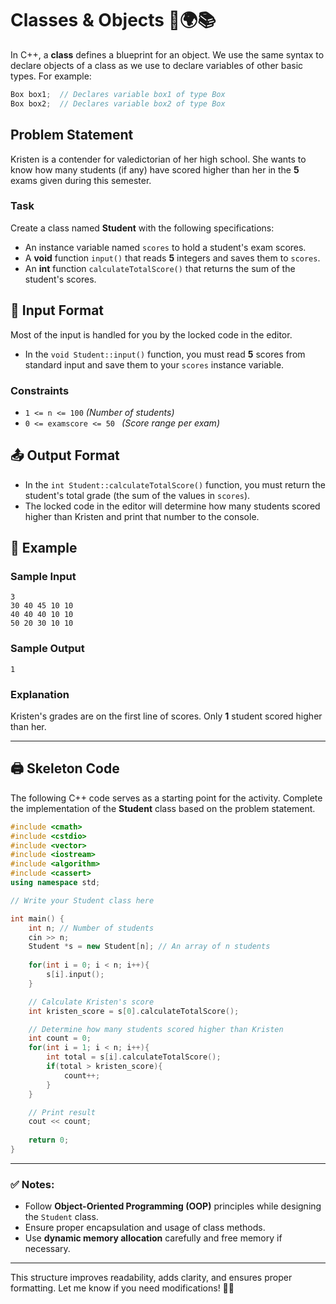 # Classes & Objects 🌟🌍📚

In C++, a **class** defines a blueprint for an object. We use the same syntax to declare objects of a class as we use to declare variables of other basic types. For example:

```cpp
Box box1;  // Declares variable box1 of type Box
Box box2;  // Declares variable box2 of type Box
```

## Problem Statement

Kristen is a contender for valedictorian of her high school. She wants to know how many students (if any) have scored higher than her in the **5** exams given during this semester.

### Task

Create a class named **Student** with the following specifications:

- An instance variable named `scores` to hold a student's exam scores.
- A **void** function `input()` that reads **5** integers and saves them to `scores`.
- An **int** function `calculateTotalScore()` that returns the sum of the student's scores.

## 👝 Input Format

Most of the input is handled for you by the locked code in the editor.

- In the `void Student::input()` function, you must read **5** scores from standard input and save them to your `scores` instance variable.

### Constraints

- `1 <= n <= 100`  *(Number of students)*
- `0 <= examscore <= 50 ` *(Score range per exam)*

## 📤 Output Format

- In the `int Student::calculateTotalScore()` function, you must return the student's total grade (the sum of the values in `scores`).
- The locked code in the editor will determine how many students scored higher than Kristen and print that number to the console.

## 📝 Example

### **Sample Input**
```
3  
30 40 45 10 10  
40 40 40 10 10  
50 20 30 10 10  
```

### **Sample Output**
```
1
```

### **Explanation**
Kristen's grades are on the first line of scores. Only **1** student scored higher than her.

---

## 🖨 Skeleton Code  

The following C++ code serves as a starting point for the activity. Complete the implementation of the **Student** class based on the problem statement.

```cpp
#include <cmath>
#include <cstdio>
#include <vector>
#include <iostream>
#include <algorithm>
#include <cassert>
using namespace std;

// Write your Student class here

int main() {
    int n; // Number of students
    cin >> n;
    Student *s = new Student[n]; // An array of n students
    
    for(int i = 0; i < n; i++){
        s[i].input();
    }

    // Calculate Kristen's score
    int kristen_score = s[0].calculateTotalScore();

    // Determine how many students scored higher than Kristen
    int count = 0;
    for(int i = 1; i < n; i++){
        int total = s[i].calculateTotalScore();
        if(total > kristen_score){
            count++;
        }
    }

    // Print result
    cout << count;
    
    return 0;
}
```

---

### ✅ Notes:
- Follow **Object-Oriented Programming (OOP)** principles while designing the `Student` class.
- Ensure proper encapsulation and usage of class methods.
- Use **dynamic memory allocation** carefully and free memory if necessary.

---

This structure improves readability, adds clarity, and ensures proper formatting. Let me know if you need modifications! 🚀🔥

